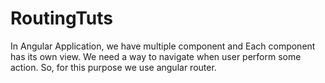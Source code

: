 # RoutingTuts
In Angular Application, we have multiple component and Each component has its own view.
We need a way to navigate when user perform some action. So, for this purpose we use angular router.

